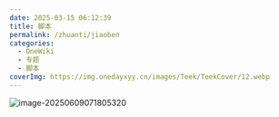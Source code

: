 ```yaml
---
date: 2025-03-15 06:12:39
title: 脚本
permalink: /zhuanti/jiaoben
categories:
  - OneWiki
  - 专题
  - 脚本
coverImg: https://img.onedayxyy.cn/images/Teek/TeekCover/12.webp
---
```


![image-20250609071805320](https://img.onedayxyy.cn/images/image-20250609071805320.png)

